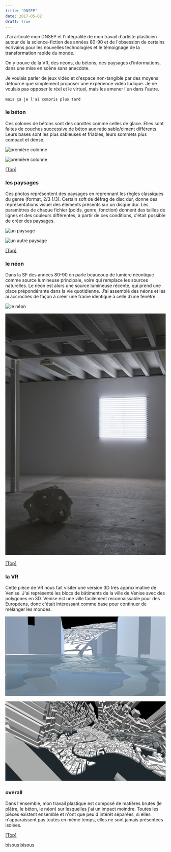 ```yaml
---
title: "DNSEP"
date: 2017-05-02
draft: true
---
```


J'ai articulé mon DNSEP et l'intégralité de mon travail d'artiste plasticien autour de la science-fiction des années 80-90 et de l'obsession de certains écrivains pour les nouvelles technologies et le témoignage de la transformation rapide du monde.

On y trouve de la VR, des néons, du bétons, des paysages d'informations, dans une mise en scène sans anecdote.

Je voulais parler de jeux vidéo et d'espace non-tangible par des moyens détourné que simplement proposer une expérience vidéo ludique. Je ne voulais pas opposer le réel et le virtuel, mais les amener l'un dans l'autre.

`mais ça je l'ai compris plus tard`

### le béton

Ces colones de bétons sont des carottes comme celles de glace. Elles sont faites de couches successive de béton aux ratio sable/ciment différents. Leurs bases sont les plus sableuses et friables, leurs sommets plus compact et dense.

![première colonne](./images/DSC8797.png "mini")

![première colonne](./images/DSC8802.png "mini")

[[Top]](#top)

### les paysages

Ces photos représentent des paysages en reprennant les règles classiques du genre (format, 2/3 1/3). Certain soft de défrag de disc dur, donne des représentations visuel des éléments présents sur un disque dur. Les paramètres de chaque fichier (poids, genre, fonction) donnent des tailles de lignes et des couleurs différentes, à partir de ces conditions, c'était possible de créer des paysages.

![un paysage](./images/DSC8818.png "paysage")

![un autre paysage](./images/DSC6272.jpg "paysage")

[[Top]](#top)

### le néon

Dans la SF des années 80-90 on parle beaucoup de lumière néontique comme source lumineuse principale, voire qui remplace les sources naturelles. Le néon est alors une source lumineuse récente, qui prend une place prépondérante dans la vie quotidienne. J’ai assemblé des néons et les ai accrochés de façon à créer une frame identique à celle d’une fenêtre.

![le néon](./images/DSC8827.png "néon")

![un autre néon](./images/lucile-thierryDNAP-2015-02.jpg "néon")

[[Top]](#top)

### la VR

Cette pièce de VR nous fait visiter une version 3D très approximative de Venise. J'ai représenté les blocs de bâtiments de la ville de Venise avec des polygones en 3D. Venise est une ville facilement reconnaissable pour des Européens, donc c'était intéressant comme base pour continuer de mélanger les mondes.

![le néon](./images/ok4.png "néon")

![un autre néon](./images/RealReality.png "néon")

### overall

Dans l'ensemble, mon travail plastique est composé de matières brutes (le plâtre, le béton, le néon) sur lesquelles j'ai un impact moindre. Toutes les pièces existent ensemble et n'ont que peu d'intérêt séparées, si elles n'apparaissent pas toutes en même temps, elles ne sont jamais présentées isolées.

[[Top]](#top)

bisous bisous